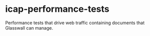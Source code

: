# icap-performance-tests
Performance tests that drive web traffic containing documents that Glasswall can manage.
